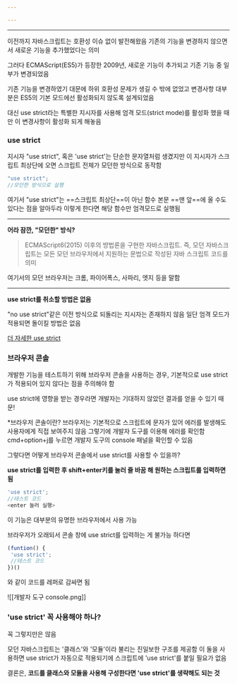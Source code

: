 ```yaml
---

---
```

---
이전까지 자바스크립트는 호환성 이슈 없이 발전해왔음
기존의 기능을 변경하지 않으면서 새로운 기능을 추가했었다는 의미

그러다 ECMAScript(ES5)가 등장한 2009년, 새로운 기능이 추가되고 기존 기능 중 일부가 변경되었음

기존 기능을 변경하였기 대문에 하위 호환성 문제가 생길 수 밖에 없었고 변경사항 대부분은 ES5의 기본 모드에선 활성화되지 않도록 설계되었음

대신 use strict라는 특별한 지시자를 사용해 엄격 모드(strict mode)를 활성화 했을 때만 이 변경사항이 활성화 되게 해놓음

### use strict

지시자 "use strict", 혹은 'use strict'는 단순한 문자열처럼 생겼지만
이 지시자가 스크립트 최상단에 오면 스크립트 전체가 모던한 방식으로 동작함

```javascript
"use strict";
//모던한 방식으로 실행
```

여기서 "use strict"는 ==스크립트 최상단==이 아닌 함수 본문 ==맨 앞==에 올 수도 있다는 점을 알아두라
이렇게 한다면 해당 함수만 엄격모드로 실행됨

---

**어라 잠깐, "모던한" 방식?**

> ECMAScript6(2015) 이후의 방법론을 구현한 자바스크립트. 즉, 모던 자바스크립트는 모든 모던 브라우저에서 지원하는 문법으로 작성된 자바 스크립트 코드를 의미

여기서의 모던 브라우저는 크롬, 파이어폭스, 사파리, 엣지 등을 말함

---

**use strict를 취소할 방법은 없음**

"no use strict"같은 이전 방식으로 되돌리는 지시자는 존재하지 않음
일단 엄격 모드가 적용되면 돌이킬 방법은 없음

[더 자세한 use strict](https://m.blog.naver.com/on21life/221654555798)

### 브라우저 콘솔

개발한 기능을 테스트하기 위해 브라우저 콘솔을 사용하는 경우, 기본적으로 use strict가 적용되어 있지 않다는 점을 주의해야 함

use strict에 영향을 받는 경우라면 개발자는 기대하지 않았던 결과를 얻을 수 있기 때문!

*브라우저 콘솔이란?
브라우저는 기본적으로 스크립트에 문자가 있어 에러를 발생해도 사용자에게 직접 보여주지 않음
그렇기에 개발자 도구를 이용해  에러를 확인함
cmd+option+j를 누르면 개발자 도구의 console 패널을 확인할 수 있음

그렇다면 어떻게 브라우저 콘솔에서 use strict를 사용할 수 있을까?

**use strict를 입력한 후 shift+enter키를 눌러 줄 바꿈 해 원하는 스크립트를 입력하면 됨**

```javascript
'use strict';
//테스트 코드
<enter 눌러 실행>
```

이 기능은 대부분의 유명한 브라우저에서 사용 가능

브라우저가 오래되서 콘솔 창에 use strict를 입력하는 게 불가능 하다면 

```javascript
(funtion() {
 'use strict';
 //테스트 코드
})()
```

와 같이 코드를 레퍼로 감싸면 됨

![[개발자 도구 console.png]]

### 'use strict' 꼭 사용해야 하나?

꼭 그렇지만은 않음

모던 자바스크립트는 '클래스'와 '모듈'이라 불리는 진일보한 구조를 제공함
이 둘을 사용하면 use strict가 자동으로 적용되기에 스크립트에 'use strict'를 붙일 필요가 없음

결론은, **코드를 클래스와 모듈을 사용해 구성한다면 'use strict'를 생략해도 되는 것**

